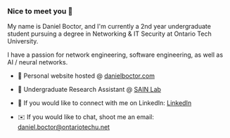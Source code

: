 ### Nice to meet you 👋

My name is Daniel Boctor, and I'm currently a 2nd year undergraduate student pursuing a degree in Networking & IT Security at Ontario Tech University.

I have a passion for network engineering, software engineering, as well as AI / neural networks.

- :rocket: Personal website hosted @ [danielboctor.com](https://danielboctor.com)
- :brain: Undergraduate Research Assistant @ [SAIN Lab](https://www.sain.ca/authors/daniel-boctor)

- :link: If you would like to connect with me on LinkedIn: [LinkedIn](https://www.linkedin.com/in/daniel-boctor)
- :envelope: If you would like to chat, shoot me an email: daniel.boctor@ontariotechu.net
